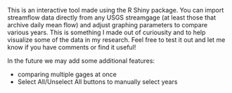 
This is an interactive tool made using the R Shiny package. 
You can import streamflow data directly from any USGS streamgage (at least those that archive daily mean flow) and adjust graphing parameters to compare various years. This is something I made out of curiousity and to help visualize some of the data in my research. Feel free to test it out and let me know if you have comments or find it useful!

In the future we may add some additional features:
- comparing multiple gages at once
- Select All/Unselect All buttons to manually select years
